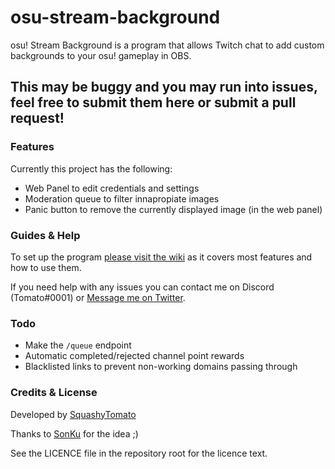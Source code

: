 # osu-stream-background
osu! Stream Background is a program that allows Twitch chat to add custom backgrounds to your osu! gameplay in OBS.

## This may be buggy and you may run into issues, feel free to submit them here or submit a pull request!

### Features
Currently this project has the following:

* Web Panel to edit credentials and settings
* Moderation queue to filter innapropiate images
* Panic button to remove the currently displayed image (in the web panel)

### Guides & Help
To set up the program [please visit the wiki](https://github.com/SquashyTomato/osu-stream-background/wiki) as it covers most features and how to use them.

If you need help with any issues you can contact me on Discord (Tomato#0001) or [Message me on Twitter](https://twitter.com/SquashyTomato).

### Todo
* Make the `/queue` endpoint
* Automatic completed/rejected channel point rewards
* Blacklisted links to prevent non-working domains passing through

### Credits & License
Developed by [SquashyTomato](https://twitter.com/SquashyTomato)

Thanks to [SonKu](https://twitter.com/SonKu20) for the idea ;)

See the LICENCE file in the repository root for the licence text.
